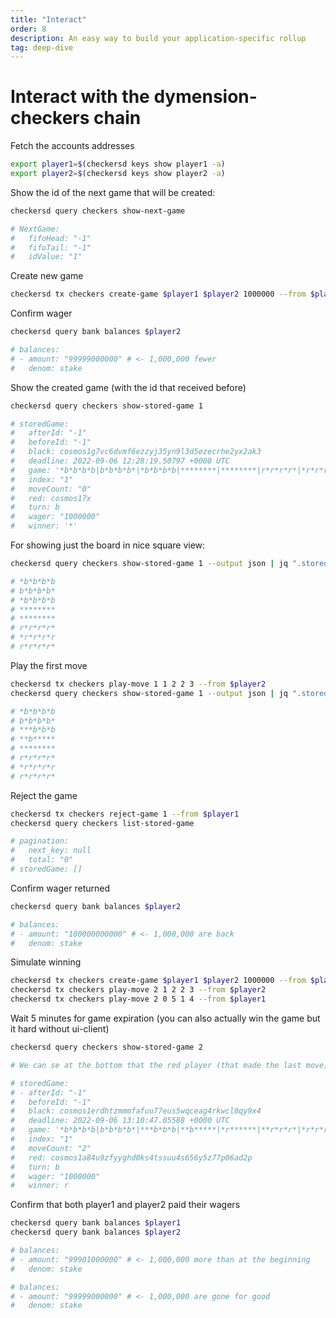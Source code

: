 ```yaml
---
title: "Interact"
order: 8
description: An easy way to build your application-specific rollup
tag: deep-dive
---
```


# Interact with the dymension-checkers chain

Fetch the accounts addresses

```sh
export player1=$(checkersd keys show player1 -a)
export player2=$(checkersd keys show player2 -a)
```

Show the id of the next game that will be created:

```sh
checkersd query checkers show-next-game

# NextGame:
#   fifoHead: "-1"
#   fifoTail: "-1"
#   idValue: "1"
```

Create new game

```sh
checkersd tx checkers create-game $player1 $player2 1000000 --from $player1 --gas auto
```

Confirm wager

```sh
checkersd query bank balances $player2

# balances:
# - amount: "99999000000" # <- 1,000,000 fewer
#   denom: stake
```

Show the created game (with the id that received before)

```sh
checkersd query checkers show-stored-game 1

# storedGame:
#   afterId: "-1"
#   beforeId: "-1"
#   black: cosmos1g7vc6dvmf6ezzyj35yn9l3d5ezecrhe2yx2ak3
#   deadline: 2022-09-06 12:28:19.50797 +0000 UTC
#   game: '*b*b*b*b|b*b*b*b*|*b*b*b*b|********|********|r*r*r*r*|*r*r*r*r|r*r*r*r*'
#   index: "1"
#   moveCount: "0"
#   red: cosmos17x
#   turn: b
#   wager: "1000000"
#   winner: '*'
```

For showing just the board in nice square view:

```sh
checkersd query checkers show-stored-game 1 --output json | jq ".storedGame.game" | sed 's/"//g' | sed 's/|/\n/g'

# *b*b*b*b
# b*b*b*b*
# *b*b*b*b
# ********
# ********
# r*r*r*r*
# *r*r*r*r
# r*r*r*r*
```

Play the first move

```sh
checkersd tx checkers play-move 1 1 2 2 3 --from $player2
checkersd query checkers show-stored-game 1 --output json | jq ".storedGame.game" | sed 's/"//g' | sed 's/|/\n/g'

# *b*b*b*b
# b*b*b*b*
# ***b*b*b
# **b*****
# ********
# r*r*r*r*
# *r*r*r*r
# r*r*r*r*
```

Reject the game

```sh
checkersd tx checkers reject-game 1 --from $player1
checkersd query checkers list-stored-game

# pagination:
#   next_key: null
#   total: "0"
# storedGame: []
```

Confirm wager returned

```sh
checkersd query bank balances $player2

# balances:
# - amount: "100000000000" # <- 1,000,000 are back
#   denom: stake
```

Simulate winning

```sh
checkersd tx checkers create-game $player1 $player2 1000000 --from $player1 --gas auto
checkersd tx checkers play-move 2 1 2 2 3 --from $player2
checkersd tx checkers play-move 2 0 5 1 4 --from $player1
```

Wait 5 minutes for game expiration (you can also actually win the game but it hard without ui-client)

```sh
checkersd query checkers show-stored-game 2

# We can se at the bottom that the red player (that made the last move) was win.

# storedGame:
# - afterId: "-1"
#   beforeId: "-1"
#   black: cosmos1erdhtzmmmfafuu77eus5wqceag4rkwcl8qy9x4
#   deadline: 2022-09-06 13:10:47.05588 +0000 UTC
#   game: '*b*b*b*b|b*b*b*b*|***b*b*b|**b*****|*r******|**r*r*r*|*r*r*r*r|r*r*r*r*'
#   index: "1"
#   moveCount: "2"
#   red: cosmos1a84u9zfyyghd0ks4tssuu4s656y5z77p06ad2p
#   turn: b
#   wager: "1000000"
#   winner: r
```

Confirm that both player1 and player2 paid their wagers

```sh
checkersd query bank balances $player1
checkersd query bank balances $player2

# balances:
# - amount: "99901000000" # <- 1,000,000 more than at the beginning
#   denom: stake

# balances:
# - amount: "99999000000" # <- 1,000,000 are gone for good
#   denom: stake
```
